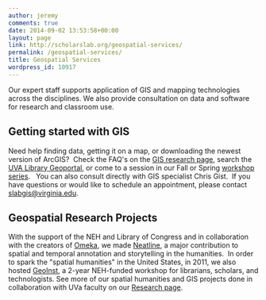 ```yaml
---
author: jeremy
comments: true
date: 2014-09-02 13:53:58+00:00
layout: page
link: http://scholarslab.org/geospatial-services/
permalink: /geospatial-services/
title: Geospatial Services
wordpress_id: 10917
---
```


Our expert staff supports application of GIS and mapping technologies across the disciplines. We also provide consultation on data and software for research and classroom use.


## Getting started with GIS


Need help finding data, getting it on a map, or downloading the newest version of ArcGIS?  Check the FAQ's on the [GIS research page](http://guides.lib.virginia.edu/gis), search the [UVA Library Geoportal](http://gis.lib.virginia.edu/), or come to a session in our Fall or Spring [workshop series](http://www.scholarslab.org/events/).   You can also consult directly with GIS specialist Chris Gist.  If you have questions or would like to schedule an appointment, please contact [slabgis@virginia.edu](mailto:slabgis@virginia.edu).


## Geospatial Research Projects


With the support of the NEH and Library of Congress and in collaboration with the creators of [Omeka](http://omeka.org), we made [Neatline](http://neatline.org), a major contribution to spatial and temporal annotation and storytelling in the humanities.  In order to spark the "spatial humanities" in the United States, in 2011, we also hosted [GeoInst](http://spatial.scholarslab.org/), a 2-year NEH-funded workshop for librarians, scholars, and technologists. See more of our spatial humanities and GIS projects done in collaboration with UVa faculty on our [Research page](http://scholarslab.org/research/).
